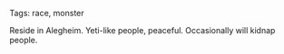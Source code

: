 Tags: race, monster

Reside in Alegheim. Yeti-like people, peaceful. Occasionally will kidnap people.
